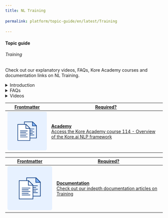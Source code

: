 ```yaml
---
title: NL Training

permalink: platform/topic-guide/en/latest/Training

---
```

#### Topic guide
###### Training

  Check out our explanatory videos, FAQs, Kore Academy courses and documentation links on NL Training.

<details class="introduction-video">
  <summary>Introduction
  </summary>
  
   [![Introduction to NL Training](https://i.vimeocdn.com/video/873029368-78a366b9407757e066a37718d766be53d3cb90d7f27708590ca16a1400e95b89-d?mw=1300&mh=975&q=70)](https://drive.google.com/file/d/18Bmf8b2DOgdcinMn_OpYhKUgvVTbekys/preview)

  ##### Introduction to NLP framework
  Watch this short overview on the Kore.ai NLP framework

</details>

<details>
  <summary>FAQs
  </summary>

  <a class="doc-link" target="_blank" href="https://developer.kore.ai/docs/bots/bot-builder-tool/train-nlp-optimization/machine-learning/user-utterances/">
 
  How to train intents using utterances?

</a>

<a class="doc-link" target="_blank" href="https://developer.kore.ai/docs/bots/nlp/user-utterances/#Exporting_and_Importing_Machine_Learning_Utterances">
 
  How to import or export utterances?

</a>


<a class="doc-link" target="_blank" href="https://developer.kore.ai/docs/bots/nlp/ml-model/">
 
  What is a Machine Learning Model?

</a>


<a class="doc-link" target="_blank" href="https://developer.kore.ai/docs/bots/chatbot-overview/nlp-guide/#Entity_Detection">

  How to train entities?

</a>

<a class="doc-link" target="_blank" href="https://developer.kore.ai/docs/bots/nlp/user-utterances/#ml-parameters">

  How to customize ML model?

</a>

<a class="doc-link" target="_blank" href="https://developer.kore.ai/docs/bots/nlp/additional-notes-nlp-settings-guidelines/">

 How to improve bot's intent detection capabilities?

</a>

<a class="doc-link" target="_blank" href="https://developer.kore.ai/docs/bots/test-your-bot/testing-your-bot-with-nlp/">

  How to test bots?

</a>

<a class="doc-link tour-guide" topic-id="91617" target="_blank" href="https://developer.kore.ai/docs/bots/bot-builder-tool/train-nlp-optimization/machine-learning/user-utterances/">

Get Started with Training

</a>


</details>

<details >
  <summary>Videos
  </summary>

   <details-video>
   
   [![Introduction to NL Training](https://i.vimeocdn.com/video/873029368-78a366b9407757e066a37718d766be53d3cb90d7f27708590ca16a1400e95b89-d?mw=1300&mh=975&q=70)](https://drive.google.com/file/d/18Bmf8b2DOgdcinMn_OpYhKUgvVTbekys/preview)

  ##### Introduction to NLP framework
 Watch this short overview on the Kore.ai NLP framework
   </details-video>

  
</details>

<a class="doc-link" target="_blank" href="https://academy.kore.ai/Public/?li=5gh8v9t0PQhsf5Ql%2fpWfsg%3d%3d">
 

| Frontmatter | Required? |
|-------------|-------------|
| ![alt text](images/docIcon.svg "Title") | **Academy**  <br /> Access the Kore Academy course 114 - Overview of the Kore.ai NLP framework | 


</a>


<a class="doc-link" target="_blank" href="https://developer.kore.ai/docs/bots/nlp/optimizing-bots/">
 

| Frontmatter | Required? |
|-------------|-------------|
| ![alt text](images/docIcon.svg "Title") | **Documentation**  <br /> Check out our indepth documentation articles on Training | 


</a>

